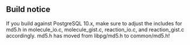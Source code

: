 ## Build notice

If you build against PostgreSQL 10.x, make sure to adjust the includes for md5.h in molecule_io.c, molecule_gist.c, reaction_io.c, and reaction_gist.c accordingly. md5.h has moved from libpg/md5.h to common/md5.h!
